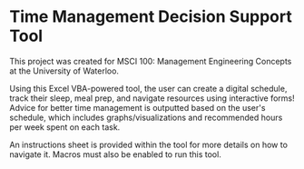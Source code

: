# Time Management Decision Support Tool

This project was created for MSCI 100: Management Engineering Concepts at the University of Waterloo.

Using this Excel VBA-powered tool, the user can create a digital schedule, track their sleep, meal prep, and navigate resources using interactive forms! Advice for better time management is outputted based on the user's schedule, which includes graphs/visualizations and recommended hours per week spent on each task.

An instructions sheet is provided within the tool for more details on how to navigate it. Macros must also be enabled to run this tool.
